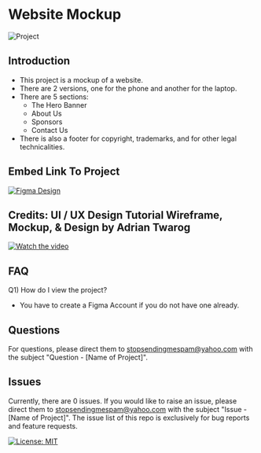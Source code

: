 # Website Mockup

![Project](https://img.shields.io/badge/Project-lightorange)

## Introduction
* This project is a mockup of a website.
* There are 2 versions, one for the phone and another for the laptop.
* There are 5 sections:
    * The Hero Banner
    * About Us
    * Sponsors
    * Contact Us
* There is also a footer for copyright, trademarks, and for other legal technicalities.

## Embed Link To Project
[![Figma Design](https://i.imgur.com/I6i8VdW.png)](https://www.figma.com/design/Qix67C8V4ghKkBHk6Y5Ih3/FreeCodeCamp%3A-UI%2FUX-Design-Tutorial?node-id=0-1&t=5XAgg9goYSPvA78A-0)

## Credits: UI / UX Design Tutorial Wireframe, Mockup, & Design by Adrian Twarog
[![Watch the video](https://img.youtube.com/vi/c9Wg6Cb_YlU/0.jpg)](https://www.youtube.com/watch?v=c9Wg6Cb_YlU)

## FAQ
Q1) How do I view the project?<br>
* You have to create a Figma Account if you do not have one already.

## Questions
For questions, please direct them to stopsendingmespam@yahoo.com with the subject "Question - [Name of Project]".

## Issues
Currently, there are 0 issues. 
If you would like to raise an issue, please direct them to stopsendingmespam@yahoo.com with the subject "Issue - [Name of Project]".
The issue list of this repo is exclusively for bug reports and feature requests.

[![License: MIT](https://img.shields.io/badge/License-MIT%202024-orange.svg)](https://opensource.org/license/mit)
